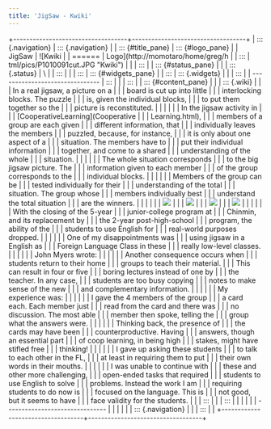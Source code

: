 ```yaml
---
title: 'JigSaw - Kwiki'
---
```


+-----------------------------------+-----------------------------------+
| ::: {.navigation}                 | ::: {.navigation}                 |
| ::: {#title_pane}                 | ::: {#logo_pane}                  |
| JigSaw                            | ![Kwiki                           |
| ======                            | Logo](http://momotaro/home/greg/h |
| :::                               | tml/pics/P1010091cut.JPG "Kwiki") |
|                                   | :::                               |
| ::: {#status_pane}                |                                   |
| ::: {.status}                     | \                                 |
| :::                               |                                   |
| :::                               | ::: {#widgets_pane}               |
| :::                               | ::: {.widgets}                    |
|                                   | :::                               |
| -------------------------------   | :::                               |
|                                   | :::                               |
| ::: {#content_pane}               |                                   |
| ::: {.wiki}                       |                                   |
| In a real jigsaw, a picture on a  |                                   |
| board is cut up into little       |                                   |
| interlocking blocks. The puzzle   |                                   |
| is, given the individual blocks,  |                                   |
| to put them together so the       |                                   |
| picture is reconstituted.         |                                   |
|                                   |                                   |
| In the jigsaw activity in         |                                   |
| [CooperativeLearning](Cooperative |                                   |
| Learning.html),                   |                                   |
| members of a group are each given |                                   |
| different information, that       |                                   |
| individually leaves the members   |                                   |
| puzzled, because, for instance,   |                                   |
| it is only about one aspect of a  |                                   |
| situation. The members have to    |                                   |
| put their individual information  |                                   |
| together, and come to a shared    |                                   |
| understanding of the whole        |                                   |
| situation.                        |                                   |
|                                   |                                   |
| The whole situation corresponds   |                                   |
| to the big jigsaw picture. The    |                                   |
| information given to each member  |                                   |
| of the group corresponds to the   |                                   |
| individual blocks.                |                                   |
|                                   |                                   |
| Members of the group can be       |                                   |
| tested individually for their     |                                   |
| understanding of the total        |                                   |
| situation. The group whose        |                                   |
| members individually best         |                                   |
| understand the total situation    |                                   |
| are the winners.                  |                                   |
|                                   |                                   |
| ![](pc240184scale.jpg)            |                                   |
| ![](pc240185scale.jpg)            |                                   |
| ![](pc240186scale.jpg)            |                                   |
| ![](pc240188scale.jpg)            |                                   |
|                                   |                                   |
| With the closing of the 5-year    |                                   |
| junior-college program at         |                                   |
| Chinmin, and its replacement by   |                                   |
| the 2-year post-high-school       |                                   |
| program, the ability of the       |                                   |
| students to use English for       |                                   |
| real-world purposes dropped.      |                                   |
|                                   |                                   |
| One of my disappointments was     |                                   |
| using jigsaw in a English as      |                                   |
| Foreign Language Class in these   |                                   |
| really low-level classes.         |                                   |
|                                   |                                   |
| John Myers wrote:                 |                                   |
|                                   |                                   |
| Another consequence occurs when   |                                   |
| students return to their home     |                                   |
| groups to teach their material.   |                                   |
| This can result in four or five   |                                   |
| boring lectures instead of one by |                                   |
| the teacher. In any case,         |                                   |
| students are too busy copying     |                                   |
| notes to make sense of the new    |                                   |
| and complementary information.    |                                   |
|                                   |                                   |
| My experience was:                |                                   |
|                                   |                                   |
| I gave the 4 members of the group |                                   |
| a card each. Each member just     |                                   |
| read from the card and there was  |                                   |
| no discussion. The most able      |                                   |
| member then spoke, telling the    |                                   |
| group what the answers were.      |                                   |
|                                   |                                   |
| Thinking back, the presence of    |                                   |
| the cards may have been           |                                   |
| counterproductive. Having         |                                   |
| answers, though an essential part |                                   |
| of coop learning, in being high   |                                   |
| stakes, might have stifled free   |                                   |
| thinking!                         |                                   |
|                                   |                                   |
| I gave up asking these students   |                                   |
| to talk to each other in the FL,  |                                   |
| at least in requiring them to put |                                   |
| their own words in their mouths.  |                                   |
|                                   |                                   |
| I was unable to continue with     |                                   |
| these and other more challenging, |                                   |
| open-ended tasks that required    |                                   |
| students to use English to solve  |                                   |
| problems. Instead the work I am   |                                   |
| requiring students to do now is   |                                   |
| focused on the language. This is  |                                   |
| not good, but it seems to have    |                                   |
| face validity for the students.   |                                   |
| :::                               |                                   |
| :::                               |                                   |
|                                   |                                   |
| -------------------------------   |                                   |
|                                   |                                   |
| ::: {.navigation}                 |                                   |
| :::                               |                                   |
+-----------------------------------+-----------------------------------+
